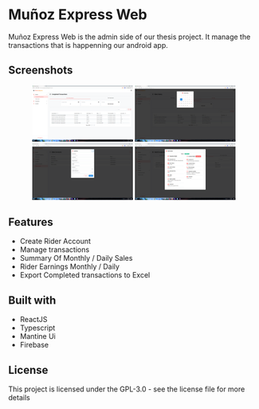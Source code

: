 # Muñoz Express Web

Muñoz Express Web is the admin side of our thesis project.
It manage the transactions that is happenning our android app.

## Screenshots
<p align="center">
  <img src="screenshots/1.png" width=40% height=40%> <img src="screenshots/2.png" width=40% height=40%>
   <img src="screenshots/3.png" width=40% height=40%> <img src="screenshots/4.png" width=40% height=40%>
</p>




## Features

- Create Rider Account
- Manage transactions
- Summary Of Monthly / Daily Sales
- Rider Earnings Monthly / Daily
- Export Completed transactions to Excel

## Built with

- ReactJS
- Typescript
- Mantine Ui
- Firebase

## License

This project is licensed under the GPL-3.0 - see the license file for more details
